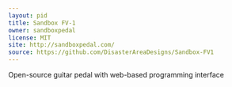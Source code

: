 ```yaml
---
layout: pid
title: Sandbox FV-1
owner: sandboxpedal
license: MIT
site: http://sandboxpedal.com/
source: https://github.com/DisasterAreaDesigns/Sandbox-FV1
---
```

Open-source guitar pedal with web-based programming interface
